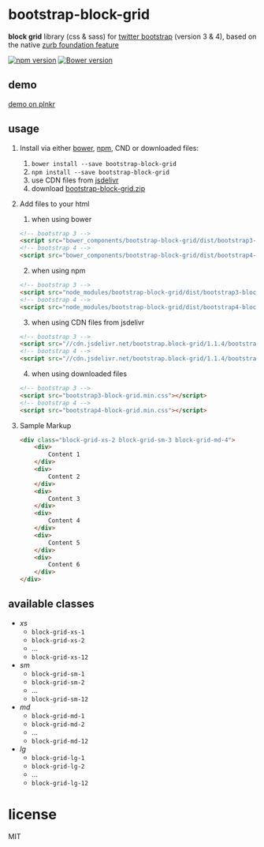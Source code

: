 # bootstrap-block-grid
**block grid** library (css & sass) for [twitter bootstrap](https://github.com/twbs/bootstrap) (version 3 & 4), based on the native [zurb foundation feature](http://foundation.zurb.com/sites/docs/v/5.5.3/components/block_grid.html)

[![npm version](https://badge.fury.io/js/bootstrap-block-grid.png)](https://badge.fury.io/js/bootstrap-block-grid)
[![Bower version](https://badge.fury.io/bo/bootstrap-block-grid.png)](https://badge.fury.io/bo/bootstrap-block-grid)

## demo
[demo on plnkr](http://plnkr.co/qkyOlC)

## usage

1. Install via either [bower](http://bower.io/), [npm](https://www.npmjs.com/), CND or downloaded files:
    1. `bower install --save bootstrap-block-grid`
    2. `npm install --save bootstrap-block-grid`
    3. use CDN files from [jsdelivr](http://www.jsdelivr.com/projects)
    4. download [bootstrap-block-grid.zip](https://github.com/JohnnyTheTank/bootstrap-block-grid/zipball/master)
2. Add files to your html
    1. when using bower
    ```html
    <!-- bootstrap 3 -->
    <script src="bower_components/bootstrap-block-grid/dist/bootstrap3-block-grid.min.css"></script>
    <!-- bootstrap 4 -->
    <script src="bower_components/bootstrap-block-grid/dist/bootstrap4-block-grid.min.css"></script>
    ```

    2. when using npm
    ```html
    <!-- bootstrap 3 -->
    <script src="node_modules/bootstrap-block-grid/dist/bootstrap3-block-grid.min.css"></script>
    <!-- bootstrap 4 -->
    <script src="node_modules/bootstrap-block-grid/dist/bootstrap4-block-grid.min.css"></script>
    ```

    3. when using CDN files from jsdelivr
    ```html
    <!-- bootstrap 3 -->
    <script src="//cdn.jsdelivr.net/bootstrap.block-grid/1.1.4/bootstrap3-block-grid.min.css"></script>
    <!-- bootstrap 4 -->
    <script src="//cdn.jsdelivr.net/bootstrap.block-grid/1.1.4/bootstrap4-block-grid.min.css"></script>
    ```

    4. when using downloaded files
    ```html
    <!-- bootstrap 3 -->
    <script src="bootstrap3-block-grid.min.css"></script>
    <!-- bootstrap 4 -->
    <script src="bootstrap4-block-grid.min.css"></script>
    ```

3. Sample Markup

    ```html
    <div class="block-grid-xs-2 block-grid-sm-3 block-grid-md-4">
        <div>
            Content 1
        </div>
        <div>
            Content 2
        </div>
        <div>
            Content 3
        </div>
        <div>
            Content 4
        </div>
        <div>
            Content 5
        </div>
        <div>
            Content 6
        </div>
    </div>
    ```

## available classes

- *xs*
    - `block-grid-xs-1`
    - `block-grid-xs-2`
    - ...
    - `block-grid-xs-12`
- *sm*
    - `block-grid-sm-1`
    - `block-grid-sm-2`
    - ...
    - `block-grid-sm-12`
- *md*
    - `block-grid-md-1`
    - `block-grid-md-2`
    - ...
    - `block-grid-md-12`
- *lg*
    - `block-grid-lg-1`
    - `block-grid-lg-2`
    - ...
    - `block-grid-lg-12`


# license
MIT
